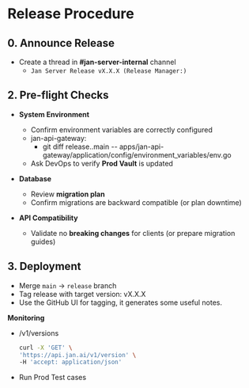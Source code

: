 # Release Procedure

## 0. Announce Release
- Create a thread in **#jan-server-internal** channel  
  - `Jan Server Release vX.X.X (Release Manager:)`  

## 2. Pre-flight Checks
- **System Environment** 
  - Confirm environment variables are correctly configured  
  - jan-api-gateway:
    - git diff release..main -- apps/jan-api-gateway/application/config/environment_variables/env.go
  - Ask DevOps to verify **Prod Vault** is updated 

- **Database**  
  - Review **migration plan**  
  - Confirm migrations are backward compatible (or plan downtime)  

- **API Compatibility**  
  - Validate no **breaking changes** for clients (or prepare migration guides)  

## 3. Deployment
- Merge `main` → `release` branch  
- Tag release with target version: vX.X.X
- Use the GitHub UI for tagging, it generates some useful notes.

**Monitoring**
- /v1/versions
  ```bash
  curl -X 'GET' \
  'https://api.jan.ai/v1/version' \
  -H 'accept: application/json'
  ```
- Run Prod Test cases